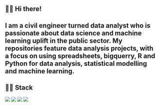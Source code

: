 
## :woman_technologist: Hi there!
I am a civil engineer turned data analyst who is passionate about data science and machine learning uplift in the public sector. My repositories feature data analysis projects, with a focus on using spreadsheets, bigquerry, R and Python for data analysis, statistical modelling and machine learning.
--
## :woman_technologist: Stack
 ![](https://img.shields.io/badge/Language-Python-blue) ![](https://img.shields.io/badge/Language-R-blue) ![](https://img.shields.io/badge/Theory-Statistics-orange) ![](https://img.shields.io/badge/Theory-Mathematics-orange)

